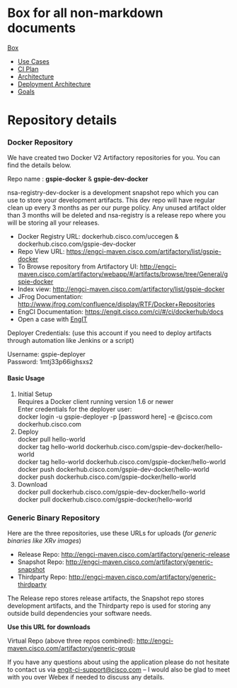 # Box for all non-markdown documents
[Box](https://cisco.box.com/s/5sgypvxyn08ushwzgqkrrien44eb6evb)
- [Use Cases](https://cisco.box.com/s/lrx2ch1lw6uea3ju8adxzf6ylljw9zb0)
- [CI Plan](https://cisco.box.com/s/9ux8j18zl1fg9p4t97kpij6hwzsqe9uk)
- [Architecture](https://cisco.box.com/s/vkjtjamvssxhnsejgesffrxcx3df0grj)
- [Deployment Architecture](https://cisco.box.com/s/ar4pvin76lsy1l9obhaobv5ovngpy5ln)
- [Goals](https://cisco.box.com/s/x9q40igydif1qsocbqqmkj4a5lruab0v)

# Repository details

### Docker Repository
We have created two Docker V2 Artifactory repositories for you. You can find the details below.  

Repo name : **gspie-docker** & **gspie-dev-docker**  

nsa-registry-dev-docker is a development snapshot repo which you can use to store your development artifacts. This dev repo will have regular clean up every 3 months as per our purge policy. Any unused artifact older than 3 months will be deleted and nsa-registry is a release repo where you will be storing all your releases.  

- Docker Registry URL: dockerhub.cisco.com/uccegen & dockerhub.cisco.com/gspie-dev-docker  
- Repo View URL: https://engci-maven.cisco.com/artifactory/list/gspie-docker  
- To Browse repository from Artifactory UI: http://engci-maven.cisco.com/artifactory/webapp/#/artifacts/browse/tree/General/gspie-docker  
- Index view: http://engci-maven.cisco.com/artifactory/list/gspie-docker  
- JFrog Documentation: http://www.jfrog.com/confluence/display/RTF/Docker+Repositories  
- EngCI Documentation: https://engit.cisco.com/ci/#/ci/dockerhub/docs  
- Open a case with [EngIT](https://youtu.be/dQw4w9WgXcQ)

Deployer Credentials: (use this account if you need to deploy artifacts through automation like Jenkins or a script)  

Username: gspie-deployer  
Password: 1mtj33p66ighsxs2  

#### Basic Usage  
1. Initial Setup  
Requires a Docker client running version 1.6 or newer  
Enter credentials for the deployer user:  
    docker login -u gspie-deployer -p [password here] -e  <cec>@cisco.com dockerhub.cisco.com  
2. Deploy  
docker pull hello-world  
docker tag hello-world dockerhub.cisco.com/gspie-dev-docker/hello-world  
docker tag hello-world dockerhub.cisco.com/gspie-docker/hello-world  
docker push dockerhub.cisco.com/gspie-dev-docker/hello-world  
docker push dockerhub.cisco.com/gspie-docker/hello-world  
3.  Download  
docker pull dockerhub.cisco.com/gspie-dev-docker/hello-world  
docker pull dockerhub.cisco.com/gspie-docker/hello-world  

### Generic Binary Repository

Here are the three repositories, use these URLs for uploads (_for generic binaries like XRv images_)

- Release Repo: http://engci-maven.cisco.com/artifactory/generic-release
- Snapshot Repo: http://engci-maven.cisco.com/artifactory/generic-snapshot
- Thirdparty Repo: http://engci-maven.cisco.com/artifactory/generic-thirdparty

The Release repo stores release artifacts, the Snapshot repo stores development artifacts, and the Thirdparty repo is used for storing any outside build dependencies your software needs.

**Use this URL for downloads**

Virtual Repo (above three repos combined): http://engci-maven.cisco.com/artifactory/generic-group

If you have any questions about using the application please do not hesitate to contact us via engit-ci-support@cisco.com – I would also be glad to meet with you over Webex if needed to discuss any details.   
